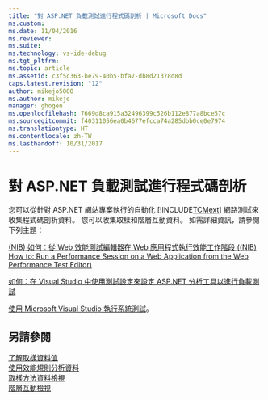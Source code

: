 ```yaml
---
title: "對 ASP.NET 負載測試進行程式碼剖析 | Microsoft Docs"
ms.custom: 
ms.date: 11/04/2016
ms.reviewer: 
ms.suite: 
ms.technology: vs-ide-debug
ms.tgt_pltfrm: 
ms.topic: article
ms.assetid: c3f5c363-be79-40b5-bfa7-db8d21378d8d
caps.latest.revision: "12"
author: mikejo5000
ms.author: mikejo
manager: ghogen
ms.openlocfilehash: 7669d8ca915a32496399c526b112e877a8bce57c
ms.sourcegitcommit: f40311056ea0b4677efcca74a285dbb0ce0e7974
ms.translationtype: HT
ms.contentlocale: zh-TW
ms.lasthandoff: 10/31/2017
---
```

# <a name="profiling-aspnet-load-tests"></a>對 ASP.NET 負載測試進行程式碼剖析
您可以從針對 ASP.NET 網站專案執行的自動化 [!INCLUDE[TCMext](../misc/includes/tcmext_md.md)] 網路測試來收集程式碼剖析資料。 您可以收集取樣和階層互動資料。 如需詳細資訊，請參閱下列主題：  
  
 [(NIB) 如何︰從 Web 效能測試編輯器在 Web 應用程式執行效能工作階段 ((NIB) How to: Run a Performance Session on a Web Application from the Web Performance Test Editor)](http://msdn.microsoft.com/en-us/d14e0a27-33cc-4e4e-8792-fe03e50d51e1)  
  
 [如何：在 Visual Studio 中使用測試設定來設定 ASP.NET 分析工具以進行負載測試](http://msdn.microsoft.com/Library/6832fe39-04d5-4d94-8a18-3e2730bad423)  
  
 [使用 Microsoft Visual Studio 執行系統測試](/devops-test-docs/test/running-automated-tests-using-microsoft-visual-studio)。  
  
## <a name="see-also"></a>另請參閱  
 [了解取樣資料值](../profiling/understanding-sampling-data-values.md)   
 [使用效能規則分析資料](../profiling/using-performance-rules-to-analyze-data.md)   
 [取樣方法資料檢視](../profiling/profiler-sampling-method-data-views.md)   
 [階層互動檢視](../profiling/tier-interactions-view.md)